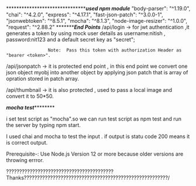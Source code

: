 **************************************************used npm module*******************
 "body-parser": "^1.19.0",
    "chai": "^4.2.0",
    "express": "^4.17.1",
    "fast-json-patch": "^3.0.0-1",
    "jsonwebtoken": "^8.5.1",
    "mocha": "^8.1.3",
    "node-image-resizer": "^1.0.0",
    "request": "^2.88.2"
    ****************End Points*********
    /api/login   ->   for jwt authentication ,it generates a token by using mock user details
                      as username:nitish , password:nit123 and a default secret key as "secret";

                    Note:  Pass this token with authorization Header as "bearer <token>".

   /api/jsonpatch  ->  it is protected end point , in this end point we convert one json object myobj into another 
                        object by applying json patch that is array of opration stored in patch array.

   /api/thumbnail   ->  it is also protected , used to pass a local image and convert it to 50*50.

   *******************************mocha test***************************************

   i set test script as "mocha".so we can run test script as npm test and run the server by typing npm start.

   I used chai and mocha to test the input . if output is statu code 200 means it is correct output.

   Prerequisite-: Use Node.js Version 12 or more because older versions are throwing errror.


   ?????????????????????????????????????????Thanks???????????????????????????????????????????????????????/